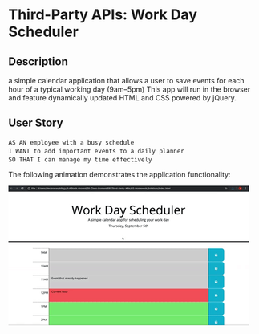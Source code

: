 # Third-Party APIs: Work Day Scheduler

## Description

a simple calendar application that allows a user to save events for each hour of a typical working day (9am&ndash;5pm) This app will run in the browser and feature dynamically updated HTML and CSS powered by jQuery.

## User Story

```md
AS AN employee with a busy schedule
I WANT to add important events to a daily planner
SO THAT I can manage my time effectively
```

The following animation demonstrates the application functionality:

<!-- @TODO: create ticket to review/update image) -->

![A user clicks on slots on the color-coded calendar and edits the events.](./Assets/05-third-party-apis-homework-demo.gif)
